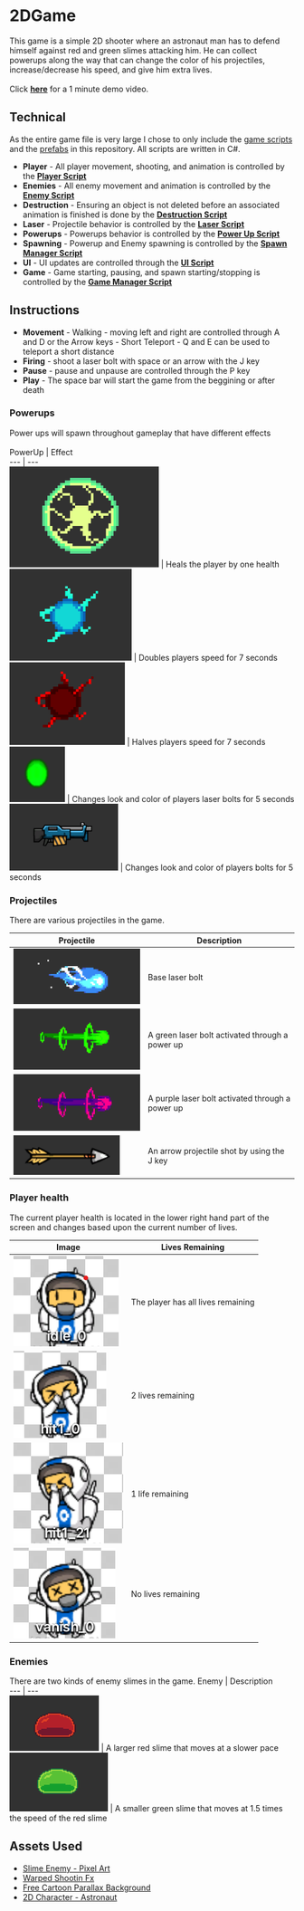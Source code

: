 # 2DGame

This game is a simple 2D shooter where an astronaut man has to defend himself against red and green slimes attacking him. He can collect powerups along the way that can change the color of his projectiles, increase/decrease his speed, and give him extra lives.
<br>
<br>
Click [**here**](https://drive.google.com/file/d/1hVBlcKym0YSRHYSLyeFPnXLwwsS0Vm7s/view?usp=sharing) for a 1 minute demo video.

## Technical
As the entire game file is very large I chose to only include the [game scripts](Scripts) and the [prefabs](Prefabs) in this repository. All scripts are written in C#.

- **Player**
        - All player movement, shooting, and animation is controlled by the [**Player Script**](Scripts/PlayerScript.cs) 
- **Enemies**
        - All enemy movement and animation is controlled by the [**Enemy Script**](Scripts/EnemyScript.cs)
- **Destruction**
        - Ensuring an object is not deleted before an associated animation is finished is done by the [**Destruction Script**](Scripts/Destruction.cs)
- **Laser**
        - Projectile behavior is controlled by the [**Laser Script**](Scripts/LaserScript.cs)
- **Powerups**
        - Powerups behavior is controlled by the [**Power Up Script**](Scripts/PowerUpScript.cs)
- **Spawning**
        - Powerup and Enemy spawning is controlled by the [**Spawn Manager Script**](Scripts/SpawnManagerScript.cs)
- **UI**
        - UI updates are controlled through the [**UI Script**](Scripts/UIScript.cs)
- **Game**
        - Game starting, pausing, and spawn starting/stopping is controlled by the [**Game Manager Script**](Scripts/GameManagerScript.cs)

## Instructions
- **Movement**
        - Walking - moving left and right are controlled through A and D or the Arrow keys
        - Short Teleport - Q and E can be used to teleport a short distance
- **Firing** - shoot a laser bolt with space or an arrow with the J key
- **Pause** - pause and unpause are controlled through the P key
- **Play** - The space bar will start the game from the beggining or after death

### Powerups
Power ups will spawn throughout gameplay that have different effects <br> <br>
PowerUp     | Effect   
---           | ---         
![Life Powerup Image](ScreenShots/LifePowerUp.png)        |  Heals the player by one health   
![Speed Boost Powerup Image](ScreenShots/SpeedBoostPowerUp.png)        |  Doubles players speed for 7 seconds
![Speed Down Image](ScreenShots/SppedDownPowerUp.png)        |  Halves players speed for 7 seconds
![Green bolt power up Image](ScreenShots/GreenLaserPowerup.png)        |  Changes look and color of players laser bolts for 5 seconds
![Rifle bolt power up Image](ScreenShots/RiflePowerup.png) | Changes look and color of players bolts for 5 seconds

### Projectiles
There are various projectiles in the game. 

Projectile     | Description    
---           | ---         
![BaseBolt Image](ScreenShots/Basebolt.png)        |  Base laser bolt
![GreenBolt Image](ScreenShots/Greenbolt.png)        |  A green laser bolt activated through a power up
![PurpleBolt Image](ScreenShots/Purplebolt.png)        |  A purple laser bolt activated through a power up
![Arrow Image](ScreenShots/Arrow.png)        |  An arrow projectile shot by using the J key

### Player health
The current player health is located in the lower right hand part of the screen and changes based upon the current number of lives.

Image    | Lives Remaining     
---           | ---         
![Healthy Player Image](ScreenShots/Healthy.png)        |  The player has all lives remaining
![PlayerHitOnce Image](ScreenShots/HitOnce.png)        |  2 lives remaining
![PlayerHitTwice Image](ScreenShots/HitTwice.png)        |  1 life remaining
![Player Death Image](ScreenShots/Dead.png)        |  No lives remaining

### Enemies
There are two kinds of enemy slimes in the game.
Enemy   | Description  
---           | ---         
![Red enemy Image](ScreenShots/RedEnemy.png)        |  A larger red slime that moves at a slower pace
![Green enemy Image](ScreenShots/GreenEnemy.png)        |  A smaller green slime that moves at 1.5 times the speed of the red slime

## Assets Used
- [Slime Enemy - Pixel Art]()
- [Warped Shootin Fx]()
- [Free Cartoon Parallax Background]()
- [2D Character - Astronaut]()
